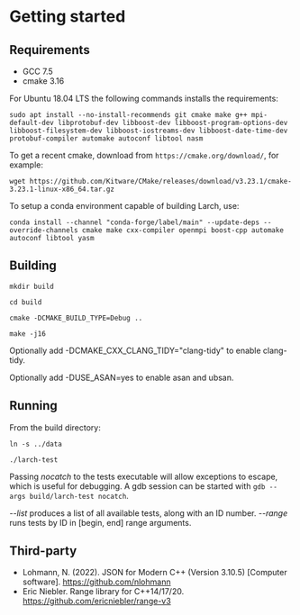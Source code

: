 # Getting started

Requirements
------------

* GCC 7.5
* cmake 3.16

For Ubuntu 18.04 LTS the following commands installs the requirements:

`sudo apt install --no-install-recommends git cmake make g++ mpi-default-dev libprotobuf-dev libboost-dev libboost-program-options-dev libboost-filesystem-dev libboost-iostreams-dev libboost-date-time-dev protobuf-compiler automake autoconf libtool nasm`

To get a recent cmake, download from `https://cmake.org/download/`, for example:

`wget https://github.com/Kitware/CMake/releases/download/v3.23.1/cmake-3.23.1-linux-x86_64.tar.gz`

To setup a conda environment capable of building Larch, use:

`conda install --channel "conda-forge/label/main" --update-deps --override-channels cmake make cxx-compiler openmpi boost-cpp automake autoconf libtool yasm`

Building
--------

`mkdir build`

`cd build`

`cmake -DCMAKE_BUILD_TYPE=Debug ..`

`make -j16`

Optionally add -DCMAKE_CXX_CLANG_TIDY="clang-tidy" to enable clang-tidy.

Optionally add -DUSE_ASAN=yes to enable asan and ubsan.

Running
-------

From the build directory:

`ln -s ../data`

`./larch-test`

Passing *nocatch* to the tests executable will allow exceptions to escape, which is useful for debugging. A gdb session can be started with `gdb --args build/larch-test nocatch`.

*--list* produces a list of all available tests, along with an ID number.
*--range* runs tests by ID in [begin, end] range arguments.

Third-party
-----------

* Lohmann, N. (2022). JSON for Modern C++ (Version 3.10.5) [Computer software]. https://github.com/nlohmann
* Eric Niebler. Range library for C++14/17/20. https://github.com/ericniebler/range-v3
